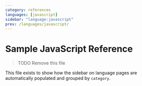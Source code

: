 ```yaml
---
category: references
languages: [javascript]
sidebar: "language:javascript"
prev: /languages/javascript/
---
```


# Sample JavaScript Reference

> TODO Remove this file

This file exists to show how the sidebar on language pages are automatically populated and grouped by `category`.
